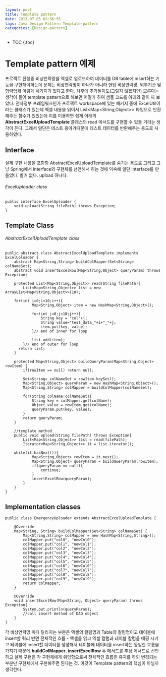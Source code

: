 ```yaml
---
layout: post
title: Template pattern
date: 2013-07-05 09:36:55
tags: Java Design-Pattern Template-pattern
categories: [Design-pattern]
---
```


* TOC
{:toc}

# Template pattern 예제
프로젝트 진행중 비상연락망을 엑셀로 업로드하여 데이터를 DB table에 insert하는 기능을 구현해야하는데 문제는 비상연락망이 하나가 아니라 현업 비상연락망, 외부기관 및 협력업체 이렇게 세가지가 있다고 한다. 차후에 추가될지도(그렇지 않겠지만) 모른다는 생각이 들어  template pattern으로 해보면 어떨가 하여 샘플 코드를 아래와 같이 짜 보았다. 전자정부 프레임워크인가 프로젝트 workspace에 있는 패키지 중에 ExcelUtil이라는 클래스가 있는데 엑셀 내용을 읽어서 List<Map<String,Object>> 타입으로 반환해주는 함수가 있었는데 이를 이용하면 쉽게 아래의 **AbstractExcelUploadTemplate** 클래스의 read 메서드를 구현할 수 있을 거라는 생각이 든다. 그래서 일단은 테스트 용이기때문에 테스트 데이터를 반환해주는 용도로 사용하였다.

## Interface
실제 구현 내용을 포함함 AbstractExcelUploadTemplate를 숨기는 용도로 그리고 그냥 Spring에서 interface와 구현체를 선언해서 하는 것에 익숙해 일단 interface를 만들었다. 별거 없다. upload 하나다.

###### ExcelUploader class
```
public interface ExcelUploader {
	void upload(String filePath) throws Exception;
}
```

## Template Class

###### AbstractExcelUploadTemplate class
```
public abstract class AbstractExcelUploadTemplate implements ExcelUploader {
	abstract Map<String,String> buildColMapper(Set<String> colNameSet);
	abstract void insertExcelRow(Map<String,Object> queryParam) throws Exception;

	protected List<Map<String,Object>> read(String filePath){
		List<Map<String,Object>> list = new ArrayList<Map<String,Object>>(10);

    for(int i=0;i<10;i++){
			Map<String,Object> item = new HashMap<String,Object>();

			for(int j=0;j<10;j++){
				String key = "col"+j;
				String value="test_data_"+i+"_"+j;
				item.put(key, value);
			}// end of inner for loop

			list.add(item);
		}// end of outer for loop
	  return list;
	}

	protected Map<String,Object> buildQueryParam(Map<String,Object> rowItem) {
		if(rowItem == null) return null;

		Set<String> colNameSet = rowItem.keySet();
		Map<String,Object> queryParam = new HashMap<String,Object>();
		Map<String,String> colMapper = buildColMapper(colNameSet);

		for(String colName:colNameSet){
			String key = colMapper.get(colName);
			Object value = rowItem.get(colName);
			queryParam.put(key, value);
		}
		return queryParam;
	}

	//template method
	public void upload(String filePath) throws Exception{
		List<Map<String,Object>> list = read(filePath);
		Iterator<Map<String,Object>> it = list.iterator();

    while(it.hasNext()){
			Map<String,Object> rowItem = it.next();
			Map<String,Object> queryParam = buildQueryParam(rowItem);
			if(queryParam == null){
				continue;
			}
			insertExcelRow(queryParam);
		}
	}
}
```

## Implementation classes

```
public class EmergencyUploader extends AbstractExcelUploadTemplate {

	@Override
	Map<String, String> buildColMapper(Set<String> colNameSet) {
		Map<String,String> colMapper = new HashMap<String,String>();
		colMapper.put("col0", "newCol0");
		colMapper.put("col1", "newCol1");
		colMapper.put("col2", "newCol2");
		colMapper.put("col3", "newCol3");
		colMapper.put("col4", "newCol4");
		colMapper.put("col5", "newCol5");
		colMapper.put("col6", "newCol6");
		colMapper.put("col7", "newCol7");
		colMapper.put("col8", "newCol8");
		colMapper.put("col9", "newCol9");
		return colMapper;
	}

	@Override
	void insertExcelRow(Map<String, Object> queryParam) throws Exception{
		System.out.println(queryParam);
		//call insert method of DAO object
	}
}
```

각 비상연락망 마다 달라지는 부분은 엑셀의 컬럼명과 Table의 칼럼명이고 테이블에 insert할 쿼리 반면  전체적인 흐름 - 엑셀을 읽고 엑셀 칼럼과 테이블 칼럼을 매핑 시키고 테이블에 insert할 데이터를 생성해서 테이블에 데이터를 insert하는 동일한 흐름을 가지기 때문에 **buildColMapper**, **insertExcelRow** 두 메서드를 추상 메서드로 선언하고 실제 구현은 각 구현체에게 위임함으로써 전체적인 흐름은 유지를 하되 변경되는 부분만 구현체에서 구현해주면 된다는 것. 이것이 Template pattern의 핵심이 아닐까 생각한다.
